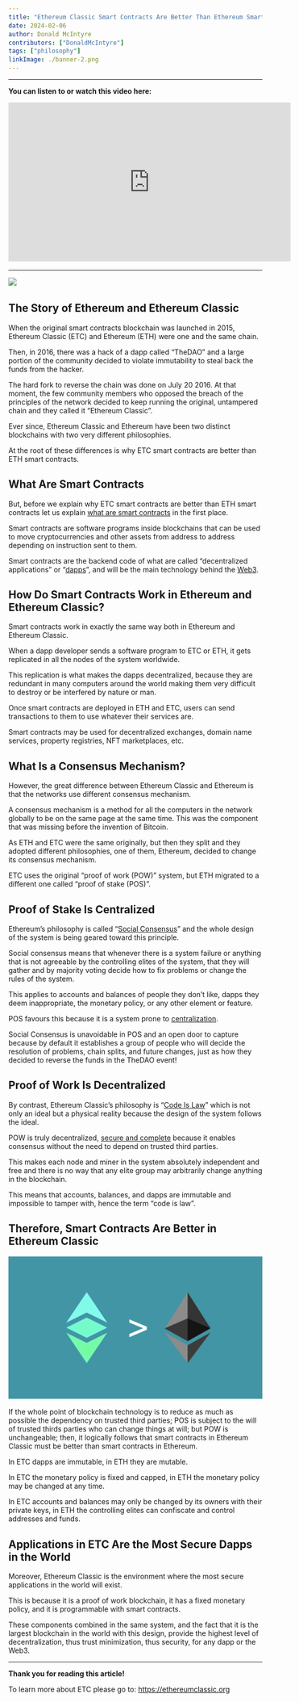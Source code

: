 ```yaml
---
title: "Ethereum Classic Smart Contracts Are Better Than Ethereum Smart Contracts"
date: 2024-02-06
author: Donald McIntyre
contributors: ["DonaldMcIntyre"]
tags: ["philosophy"]
linkImage: ./banner-2.png
---
```


---
**You can listen to or watch this video here:**

<iframe width="560" height="315" src="https://www.youtube.com/embed/d58UxyXsLVw?si=JsH4XGWTA86QglHm" title="YouTube video player" frameborder="0" allow="accelerometer; autoplay; clipboard-write; encrypted-media; gyroscope; picture-in-picture; web-share" allowfullscreen></iframe>

---

![](./banner-2.png)

## The Story of Ethereum and Ethereum Classic

When the original smart contracts blockchain was launched in 2015, Ethereum Classic (ETC) and Ethereum (ETH) were one and the same chain.

Then, in 2016, there was a hack of a dapp called “TheDAO” and a large portion of the community decided to violate immutability to steal back the funds from the hacker.

The hard fork to reverse the chain was done on July 20 2016. At that moment, the few community members who opposed the breach of the principles of the network decided to keep running the original, untampered chain and they called it “Ethereum Classic”.

Ever since, Ethereum Classic and Ethereum have been two distinct blockchains with two very different philosophies. 

At the root of these differences is why ETC smart contracts are better than ETH smart contracts.

## What Are Smart Contracts

But, before we explain why ETC smart contracts are better than ETH smart contracts let us explain [what are smart contracts](https://ethereumclassic.org/blog/2023-03-23-ethereum-classic-course-14-what-are-smart-contracts) in the first place.

Smart contracts are software programs inside blockchains that can be used to move cryptocurrencies and other assets from address to address depending on instruction sent to them.

Smart contracts are the backend code of what are called “decentralized applications” or “[dapps](https://ethereumclassic.org/blog/2023-03-30-ethereum-classic-course-15-what-are-dapps)”, and will be the main technology behind the [Web3](https://ethereumclassic.org/blog/2023-11-14-ethereum-classic-and-the-web3).

## How Do Smart Contracts Work in Ethereum and Ethereum Classic?

Smart contracts work in exactly the same way both in Ethereum and Ethereum Classic.

When a dapp developer sends a software program to ETC or ETH, it gets replicated in all the nodes of the system worldwide.

This replication is what makes the dapps decentralized, because they are redundant in many computers around the world making them very difficult to destroy or be interfered by nature or man.

Once smart contracts are deployed in ETH and ETC, users can send transactions to them to use whatever their services are.

Smart contracts may be used for decentralized exchanges, domain name services, property registries, NFT marketplaces, etc.

## What Is a Consensus Mechanism?

However, the great difference between Ethereum Classic and Ethereum is that the networks use different consensus mechanism.

A consensus mechanism is a method for all the computers in the network globally to be on the same page at the same time. This was the component that was missing before the invention of Bitcoin.

As ETH and ETC were the same originally, but then they split and they adopted different philosophies, one of them, Ethereum, decided to change its consensus mechanism.

ETC uses the original “proof of work (POW)” system, but ETH migrated to a different one called “proof of stake (POS)”. 

## Proof of Stake Is Centralized

Ethereum’s philosophy is called “[Social Consensus](https://ethereum.org/developers/docs/consensus-mechanisms/pos/faqs#is-pos-secure)” and the whole design of the system is being geared toward this principle.

Social consensus means that whenever there is a system failure or anything that is not agreeable by the controlling elites of the system, that they will gather and by majority voting decide how to fix problems or change the rules of the system.

This applies to accounts and balances of people they don’t like, dapps they deem inappropriate, the monetary policy, or any other element or feature. 

POS favours this because it is a system prone to [centralization](https://ethereumclassic.org/blog/2023-12-27-ethereum-classic-at-scale-is-decentralized-ethereum-is-centralized). 

Social Consensus is unavoidable in POS and an open door to capture because by default it establishes a group of people who will decide the resolution of problems, chain splits, and future changes, just as how they decided to reverse the funds in the TheDAO event!

## Proof of Work Is Decentralized

By contrast, Ethereum Classic’s philosophy is “[Code Is Law](https://ethereumclassic.org/why-classic/code-is-law)” which is not only an ideal but a physical reality because the design of the system follows the ideal.

POW is truly decentralized, [secure and complete](https://etherplan.com/2020/03/21/why-proof-of-work-based-nakamoto-consensus-is-secure-and-complete/10509/) because it enables consensus without the need to depend on trusted third parties. 

This makes each node and miner in the system absolutely independent and free and there is no way that any elite group may arbitrarily change anything in the blockchain.

This means that accounts, balances, and dapps are immutable and impossible to tamper with, hence the term “code is law”.

## Therefore, Smart Contracts Are Better in Ethereum Classic

![](banner.png)

If the whole point of blockchain technology is to reduce as much as possible the dependency on trusted third parties; POS is subject to the will of trusted thirds parties who can change things at will; but POW is unchangeable; then, it logically follows that smart contracts in Ethereum Classic must be better than smart contracts in Ethereum.

In ETC dapps are immutable, in ETH they are mutable.

In ETC the monetary policy is fixed and capped, in ETH the monetary policy may be changed at any time.

In ETC accounts and balances may only be changed by its owners with their private keys, in ETH the controlling elites can confiscate and control addresses and funds.

## Applications in ETC Are the Most Secure Dapps in the World

Moreover, Ethereum Classic is the environment where the most secure applications in the world will exist.

This is because it is a proof of work blockchain, it has a fixed monetary policy, and it is programmable with smart contracts. 

These components combined in the same system, and the fact that it is the largest blockchain in the world with this design, provide the highest level of decentralization, thus trust minimization, thus security, for any dapp or the Web3.

---

**Thank you for reading this article!**

To learn more about ETC please go to: https://ethereumclassic.org
